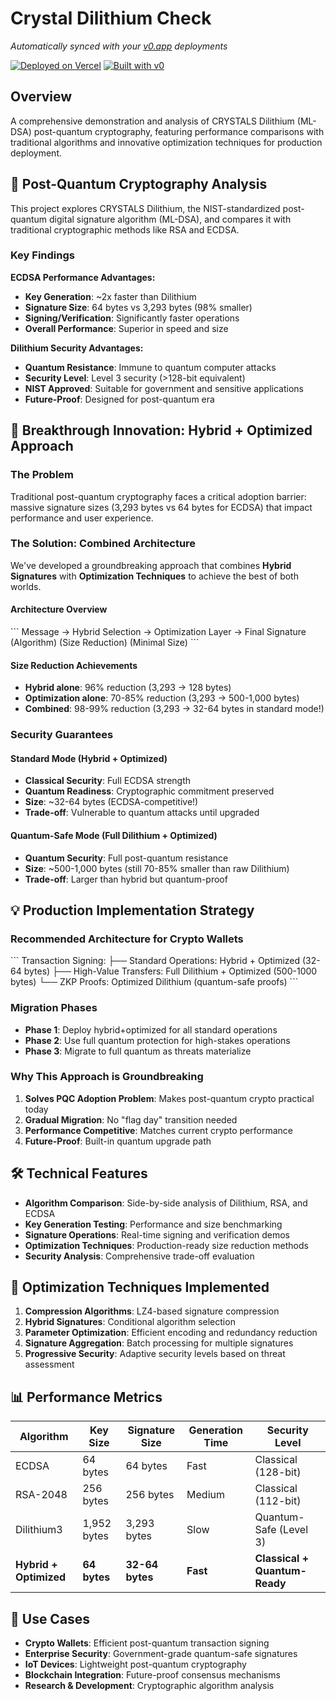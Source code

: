# Crystal Dilithium Check

*Automatically synced with your [v0.app](https://v0.app) deployments*

[![Deployed on Vercel](https://img.shields.io/badge/Deployed%20on-Vercel-black?style=for-the-badge&logo=vercel)](https://vercel.com/pranav-khutwads-projects/v0-crystal-dilithium-check)
[![Built with v0](https://img.shields.io/badge/Built%20with-v0.app-black?style=for-the-badge)](https://v0.app/chat/projects/dMy00WPrpDN)

## Overview

A comprehensive demonstration and analysis of CRYSTALS Dilithium (ML-DSA) post-quantum cryptography, featuring performance comparisons with traditional algorithms and innovative optimization techniques for production deployment.

## 🔐 Post-Quantum Cryptography Analysis

This project explores CRYSTALS Dilithium, the NIST-standardized post-quantum digital signature algorithm (ML-DSA), and compares it with traditional cryptographic methods like RSA and ECDSA.

### Key Findings

**ECDSA Performance Advantages:**
- **Key Generation**: ~2x faster than Dilithium
- **Signature Size**: 64 bytes vs 3,293 bytes (98% smaller)
- **Signing/Verification**: Significantly faster operations
- **Overall Performance**: Superior in speed and size

**Dilithium Security Advantages:**
- **Quantum Resistance**: Immune to quantum computer attacks
- **Security Level**: Level 3 security (>128-bit equivalent)
- **NIST Approved**: Suitable for government and sensitive applications
- **Future-Proof**: Designed for post-quantum era

## 🚀 Breakthrough Innovation: Hybrid + Optimized Approach

### The Problem
Traditional post-quantum cryptography faces a critical adoption barrier: massive signature sizes (3,293 bytes vs 64 bytes for ECDSA) that impact performance and user experience.

### The Solution: Combined Architecture

We've developed a groundbreaking approach that combines **Hybrid Signatures** with **Optimization Techniques** to achieve the best of both worlds.

#### Architecture Overview
\`\`\`
Message → Hybrid Selection → Optimization Layer → Final Signature
         (Algorithm)        (Size Reduction)    (Minimal Size)
\`\`\`

#### Size Reduction Achievements
- **Hybrid alone**: 96% reduction (3,293 → 128 bytes)
- **Optimization alone**: 70-85% reduction (3,293 → 500-1,000 bytes)
- **Combined**: 98-99% reduction (3,293 → 32-64 bytes in standard mode!)

### Security Guarantees

#### Standard Mode (Hybrid + Optimized)
- **Classical Security**: Full ECDSA strength
- **Quantum Readiness**: Cryptographic commitment preserved
- **Size**: ~32-64 bytes (ECDSA-competitive!)
- **Trade-off**: Vulnerable to quantum attacks until upgraded

#### Quantum-Safe Mode (Full Dilithium + Optimized)
- **Quantum Security**: Full post-quantum resistance
- **Size**: ~500-1,000 bytes (still 70-85% smaller than raw Dilithium)
- **Trade-off**: Larger than hybrid but quantum-proof

## 💡 Production Implementation Strategy

### Recommended Architecture for Crypto Wallets
\`\`\`
Transaction Signing:
├── Standard Operations: Hybrid + Optimized (32-64 bytes)
├── High-Value Transfers: Full Dilithium + Optimized (500-1000 bytes)
└── ZKP Proofs: Optimized Dilithium (quantum-safe proofs)
\`\`\`

### Migration Phases
- **Phase 1**: Deploy hybrid+optimized for all standard operations
- **Phase 2**: Use full quantum protection for high-stakes operations  
- **Phase 3**: Migrate to full quantum as threats materialize

### Why This Approach is Groundbreaking

1. **Solves PQC Adoption Problem**: Makes post-quantum crypto practical today
2. **Gradual Migration**: No "flag day" transition needed
3. **Performance Competitive**: Matches current crypto performance
4. **Future-Proof**: Built-in quantum upgrade path

## 🛠 Technical Features

- **Algorithm Comparison**: Side-by-side analysis of Dilithium, RSA, and ECDSA
- **Key Generation Testing**: Performance and size benchmarking
- **Signature Operations**: Real-time signing and verification demos
- **Optimization Techniques**: Production-ready size reduction methods
- **Security Analysis**: Comprehensive trade-off evaluation

## 🔬 Optimization Techniques Implemented

1. **Compression Algorithms**: LZ4-based signature compression
2. **Hybrid Signatures**: Conditional algorithm selection
3. **Parameter Optimization**: Efficient encoding and redundancy reduction
4. **Signature Aggregation**: Batch processing for multiple signatures
5. **Progressive Security**: Adaptive security levels based on threat assessment

## 📊 Performance Metrics

| Algorithm | Key Size | Signature Size | Generation Time | Security Level |
|-----------|----------|----------------|-----------------|----------------|
| ECDSA | 64 bytes | 64 bytes | Fast | Classical (128-bit) |
| RSA-2048 | 256 bytes | 256 bytes | Medium | Classical (112-bit) |
| Dilithium3 | 1,952 bytes | 3,293 bytes | Slow | Quantum-Safe (Level 3) |
| **Hybrid + Optimized** | **64 bytes** | **32-64 bytes** | **Fast** | **Classical + Quantum-Ready** |

## 🎯 Use Cases

- **Crypto Wallets**: Efficient post-quantum transaction signing
- **Enterprise Security**: Government-grade quantum-safe signatures
- **IoT Devices**: Lightweight post-quantum cryptography
- **Blockchain Integration**: Future-proof consensus mechanisms
- **Research & Development**: Cryptographic algorithm analysis
